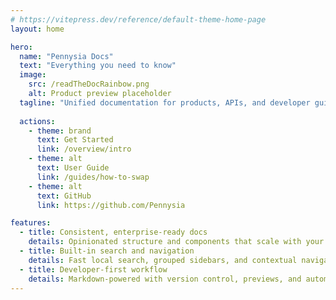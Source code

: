 ```yaml
---
# https://vitepress.dev/reference/default-theme-home-page
layout: home

hero:
  name: "Pennysia Docs"
  text: "Everything you need to know"
  image:
    src: /readTheDocRainbow.png
    alt: Product preview placeholder
  tagline: "Unified documentation for products, APIs, and developer guides"
  
  actions:
    - theme: brand
      text: Get Started
      link: /overview/intro
    - theme: alt
      text: User Guide
      link: /guides/how-to-swap
    - theme: alt
      text: GitHub
      link: https://github.com/Pennysia

features:
  - title: Consistent, enterprise-ready docs
    details: Opinionated structure and components that scale with your product surface area
  - title: Built-in search and navigation
    details: Fast local search, grouped sidebars, and contextual navigation out of the box
  - title: Developer-first workflow
    details: Markdown-powered with version control, previews, and automated deployments
---
```


